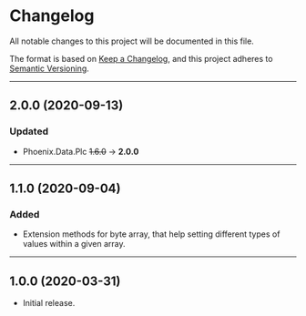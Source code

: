 ﻿# Changelog

All notable changes to this project will be documented in this file.

The format is based on [Keep a Changelog](https://keepachangelog.com/en/1.0.0/), and this project adheres to [Semantic Versioning](https://semver.org/spec/v2.0.0.html).
___

## 2.0.0 (2020-09-13)

### Updated

- Phoenix.Data.Plc ~~1.6.0~~ → **2.0.0**
___

## 1.1.0 (2020-09-04)

### Added

- Extension methods for byte array, that help setting different types of values within a given array.
___

## 1.0.0 (2020-03-31)

- Initial release.